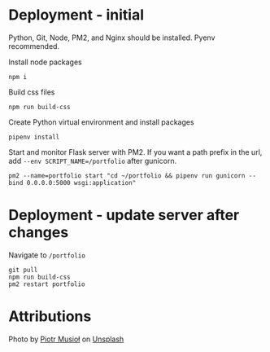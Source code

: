 # Deployment - initial
Python, Git, Node, PM2, and Nginx should be installed. Pyenv recommended.

Install node packages
```
npm i
```
Build css files
```
npm run build-css
```
Create Python virtual environment and install packages
```
pipenv install
```
Start and monitor Flask server with PM2. If you want a path prefix in the url, add `--env SCRIPT_NAME=/portfolio` after gunicorn.
```
pm2 --name=portfolio start "cd ~/portfolio && pipenv run gunicorn --bind 0.0.0.0:5000 wsgi:application"
```

# Deployment - update server after changes
Navigate to `/portfolio`
```
git pull
npm run build-css
pm2 restart portfolio
```

# Attributions
Photo by <a href="https://unsplash.com/@szamanm?utm_source=unsplash&utm_medium=referral&utm_content=creditCopyText">Piotr Musioł</a> on <a href="https://unsplash.com/s/photos/silicon-valley?utm_source=unsplash&utm_medium=referral&utm_content=creditCopyText">Unsplash</a>